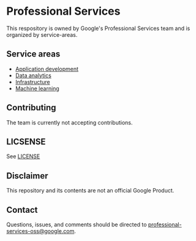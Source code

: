 # Professional Services
This respository is owned by Google's Professional Services team and is organized by service-areas.

## Service areas
 * [Application development](/application-development/README.md)
 * [Data analytics](/data-analytics/README.md)
 * [Infrastructure](/infrastructure/README.md)
 * [Machine learning](/machine-learning/README.md)

## Contributing
The team is currently not accepting contributions.

## LICSENSE
See [LICENSE](/LICENSE)

## Disclaimer
This repository and its contents are not an official Google Product.

## Contact
Questions, issues, and comments should be directed to
[professional-services-oss@google.com](mailto:professional-services@google.com).
